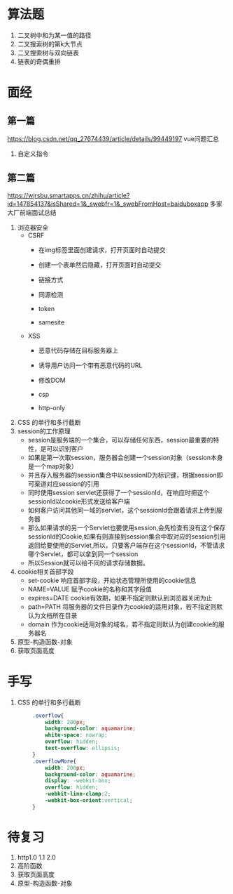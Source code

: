 # 算法题
1. 二叉树中和为某一值的路径
2. 二叉搜索树的第k大节点
3. 二叉搜索树与双向链表
4. 链表的奇偶重排

# 面经
## 第一篇
https://blog.csdn.net/qq_27674439/article/details/99449197 vue问题汇总
1. 自定义指令


## 第二篇
https://wjrsbu.smartapps.cn/zhihu/article?id=147854137&isShared=1&_swebfr=1&_swebFromHost=baiduboxapp 多家大厂前端面试总结
1. 浏览器安全
    - CSRF
        + 在img标签里面创建请求，打开页面时自动提交
        + 创建一个表单然后隐藏，打开页面时自动提交
        + 链接方式

        + 同源检测
        + token
        + samesite
    - XSS
        + 恶意代码存储在目标服务器上
        + 诱导用户访问一个带有恶意代码的URL
        + 修改DOM

        + csp
        + http-only
2. CSS 的单行和多行截断
3. session的工作原理
    - session是服务端的一个集合，可以存储任何东西，session最重要的特性，是可以识别客户
    - 如果是第一次取session，服务器会创建一个session对象（session本身是一个map对象）
    - 并且存入服务器的session集合中以sessionID为标识键，根据session即可渠道对应session的引用
    - 同时使用session servlet还获得了一个sessionId，在响应时把这个sessionId以cookie形式发送给客户端
    - 如何客户访问其他同一域的servlet，这个sessionId会跟着请求上传到服务器
    - 那么如果请求的另一个Servlet也要使用session,会先检查有没有这个保存sessionId的Cookie,如果有则直接到session集合中取对应的session引用返回给要使用的Servlet,所以，只要客户端存在这个sessionId，不管请求哪个Servlet，都可以拿到同一个session
    - 所以Session就可以给不同的请求存储数据。
4. cookie相关首部字段
    - set-cookie 响应首部字段，开始状态管理所使用的cookie信息
    - NAME=VALUE 赋予cookie的名称和其字段值
    - expires=DATE cookie有效期，如果不指定则默认到浏览器关闭为止
    - path=PATH 将服务器的文件目录作为cookie的适用对象，若不指定则默认为文档所在目录
    - domain 作为cookie适用对象的域名，若不指定则默认为创建cookie的服务器名
5. 原型-构造函数-对象
6. 获取页面高度   
# 手写
1. CSS 的单行和多行截断
```css
        .overflow{
            width: 200px;
            background-color: aquamarine;
            white-space: nowrap;
            overflow: hidden;
            text-overflow: ellipsis;
        }
        .overflowMore{
            width: 200px;
            background-color: aquamarine;
            display: -webkit-box;
            overflow: hidden;
            -webkit-line-clamp:2;
            -webkit-box-orient:vertical;
        }
```


# 待复习
1. http1.0 1.1 2.0
2. 高阶函数
3. 获取页面高度
4. 原型-构造函数-对象